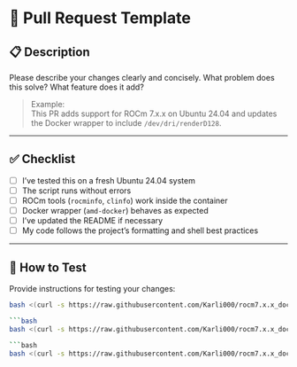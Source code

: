 # 🚀 Pull Request Template

## 📋 Description

Please describe your changes clearly and concisely. What problem does this solve? What feature does it add?

> Example:  
> This PR adds support for ROCm 7.x.x on Ubuntu 24.04 and updates the Docker wrapper to include `/dev/dri/renderD128`.

---

## ✅ Checklist

- [ ] I’ve tested this on a fresh Ubuntu 24.04 system
- [ ] The script runs without errors
- [ ] ROCm tools (`rocminfo`, `clinfo`) work inside the container
- [ ] Docker wrapper (`amd-docker`) behaves as expected
- [ ] I’ve updated the README if necessary
- [ ] My code follows the project’s formatting and shell best practices

---

## 🧪 How to Test

Provide instructions for testing your changes:

```bash
bash <(curl -s https://raw.githubusercontent.com/Karli000/rocm7.x.x_docker_PT/your-branch/rocm7.0.0_install.sh)

```bash
bash <(curl -s https://raw.githubusercontent.com/Karli000/rocm7.x.x_docker_PT/your-branch/rocm7.0.1_install.sh)

```bash
bash <(curl -s https://raw.githubusercontent.com/Karli000/rocm7.x.x_docker_PT/your-branch/docker_test.sh)
